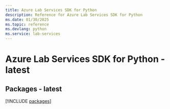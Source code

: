 ```yaml
---
title: Azure Lab Services SDK for Python
description: Reference for Azure Lab Services SDK for Python
ms.date: 01/30/2025
ms.topic: reference
ms.devlang: python
ms.service: lab-services
---
```

# Azure Lab Services SDK for Python - latest
## Packages - latest
[!INCLUDE [packages](lab-services-index.md)]
